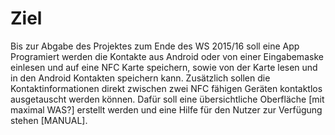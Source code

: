 # Ziel 
Bis zur Abgabe des Projektes zum Ende des WS 2015/16  soll eine App Programiert werden die Kontakte aus Android oder von einer Eingabemaske einlesen und auf eine NFC Karte speichern, sowie von der Karte lesen und in den Android Kontakten speichern kann. Zusätzlich sollen die Kontaktinformationen direkt zwischen zwei NFC fähigen Geräten kontaktlos ausgetauscht werden können. Dafür soll eine übersichtliche Oberfläche [mit maximal WAS?] erstellt werden und eine Hilfe für den Nutzer zur Verfügung stehen [MANUAL].
